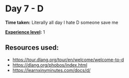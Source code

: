 # Day 7 - D

**Time taken:** Literally all day I hate D someone save me

**[Experience level](https://github.com/bo0tzz/Advent-of-Code-2017/blob/master/README.md#experience-levels):** 1

## Resources used:

* https://tour.dlang.org/tour/en/welcome/welcome-to-d
* https://dlang.org/phobos/index.html
* https://learnxinyminutes.com/docs/d/
